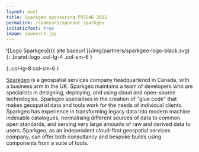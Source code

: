 ```yaml
---
layout: post
title: Sparkgeo sponsoring FOSS4G 2022
permalink: /sponsors/sponsor_sparkgeo
isStaticPost: true
image: sponsors.jpg
---
```


![Logo Sparkgeo]({{ site.baseurl }}/img/partners/sparkgeo-logo-black.svg){: .brand-logo .col-lg-4 .col-sm-6 }

{:.col-lg-8 col-sm-6 }

[Sparkgeo](https://sparkgeo.com/) is a geospatial services company headquartered in Canada, with a business arm in the UK. Sparkgeo maintains a team of developers who are specialists in designing, deploying, and using cloud and open-source technologies. Sparkgeo specialises in the creation of "glue code" that makes geospatial data and tools work for the needs of individual clients. Sparkgeo has experience in transforming legacy data into modern machine indexable catalogues, normalising different sources of data to common open standards, and serving very large amounts of raw and derived data to users. Sparkgeo, as an independent cloud-first geospatial services company, can offer both consultancy and bespoke builds using components from a suite of tools.
